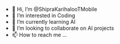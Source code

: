 - 👋 Hi, I’m @ShipraKarihalooTMobile
- 👀 I’m interested in Coding
- 🌱 I’m currently learning AI
- 💞️ I’m looking to collaborate on AI projects
- 📫 How to reach me ...

<!---
ShipraKarihalooTMobile/ShipraKarihalooTMobile is a ✨ special ✨ repository because its `README.md` (this file) appears on your GitHub profile.
You can click the Preview link to take a look at your changes.
--->
